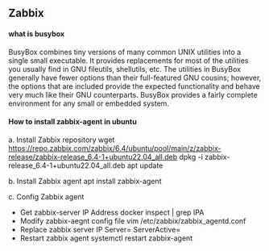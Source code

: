 ## Zabbix

#### what is busybox

BusyBox combines tiny versions of many common UNIX utilities into a single small executable. It provides replacements for most of the utilities you usually find in GNU fileutils, shellutils, etc. The utilities in BusyBox generally have fewer options than their full-featured GNU cousins; however, the options that are included provide the expected functionality and behave very much like their GNU counterparts. BusyBox provides a fairly complete environment for any small or embedded system.


#### How to install zabbix-agent in ubuntu

a. Install Zabbix repository
   wget https://repo.zabbix.com/zabbix/6.4/ubuntu/pool/main/z/zabbix-release/zabbix-release_6.4-1+ubuntu22.04_all.deb
   dpkg -i zabbix-release_6.4-1+ubuntu22.04_all.deb
   apt update

b. Install Zabbix agent
   apt install zabbix-agent

c. Config Zabbix agent
 - Get zabbix-server IP Address
   docker inspect <zabbix-server-contain-id> | grep IPA
 - Modify zabbix-aegnt config file
   vim /etc/zabbix/zabbix_agentd.conf
 - Replace zabbix server IP
   Server=<zabbix-server-ip>
   ServerActive=<zabbix-server-ip>
 - Restart zabbix agent
   systemctl restart zabbix-agent
